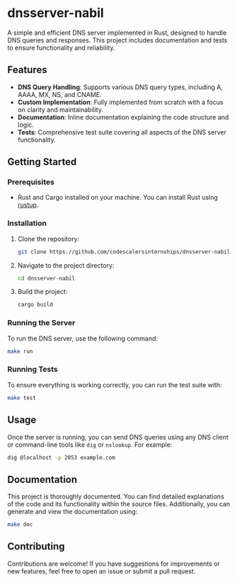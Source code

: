 # dnsserver-nabil

A simple and efficient DNS server implemented in Rust, designed to handle DNS queries and responses. This project includes documentation and tests to ensure functionality and reliability.

## Features

- **DNS Query Handling**: Supports various DNS query types, including A, AAAA, MX, NS, and CNAME.
- **Custom Implementation**: Fully implemented from scratch with a focus on clarity and maintainability.
- **Documentation**: Inline documentation explaining the code structure and logic.
- **Tests**: Comprehensive test suite covering all aspects of the DNS server functionality.

## Getting Started

### Prerequisites

- Rust and Cargo installed on your machine. You can install Rust using [rustup](https://rustup.rs/).

### Installation

1. Clone the repository:

   ```bash
   git clone https://github.com/codescalersinternships/dnsserver-nabil/tree/development
   ```

2. Navigate to the project directory:

   ```bash
   cd dnsserver-nabil
   ```

3. Build the project:

   ```bash
   cargo build
   ```

### Running the Server

To run the DNS server, use the following command:

```bash
make run
```

### Running Tests

To ensure everything is working correctly, you can run the test suite with:

```bash
make test
```



## Usage

Once the server is running, you can send DNS queries using any DNS client or command-line tools like `dig` or `nslookup`. For example:

```bash
dig @localhost -p 2053 example.com
```

## Documentation

This project is thoroughly documented. You can find detailed explanations of the code and its functionality within the source files. Additionally, you can generate and view the documentation using:

```bash
make doc
```

## Contributing

Contributions are welcome! If you have suggestions for improvements or new features, feel free to open an issue or submit a pull request.

